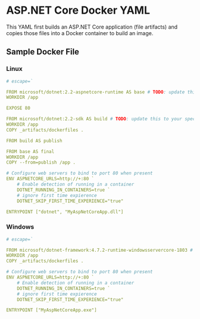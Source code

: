 # ASP.NET Core Docker YAML

This YAML first builds an ASP.NET Core application (file artifacts) and copies those files into a Docker container to build an image.

## Sample Docker File

### Linux

```yaml
# escape=`

FROM microsoft/dotnet:2.2-aspnetcore-runtime AS base # TODO: update this to your specific ASP.NET Core version
WORKDIR /app

EXPOSE 80

FROM microsoft/dotnet:2.2-sdk AS build # TODO: update this to your specific ASP.NET Core version
WORKDIR /app
COPY _artifacts/dockerfiles .

FROM build AS publish

FROM base AS final
WORKDIR /app
COPY --from=publish /app .

# Configure web servers to bind to port 80 when present
ENV ASPNETCORE_URLS=http://+:80 `
    # Enable detection of running in a container
    DOTNET_RUNNING_IN_CONTAINERS=true `
    # ignore first time expierence
    DOTNET_SKIP_FIRST_TIME_EXPERIENCE="true"

ENTRYPOINT ["dotnet", "MyAspNetCoreApp.dll"]

```

### Windows
```yaml
# escape=`

FROM microsoft/dotnet-framework:4.7.2-runtime-windowsservercore-1803 # TODO: update this to your specific .NET Framework / Windows version
WORKDIR /app
COPY _artifacts/dockerfiles .

# Configure web servers to bind to port 80 when present
ENV ASPNETCORE_URLS=http://+:80 `
    # Enable detection of running in a container
    DOTNET_RUNNING_IN_CONTAINERS=true `
    # ignore first time expierence
    DOTNET_SKIP_FIRST_TIME_EXPERIENCE="true"

ENTRYPOINT ["MyAspNetCoreApp.exe"]
```

